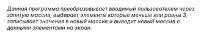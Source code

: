 _Данная программа преобразовывает вводимый пользователем через запятую массив, выбирает элементы которые меньше или равны 3, записывает значения в новый массив и выводит новый массив с данными элементами на экран._